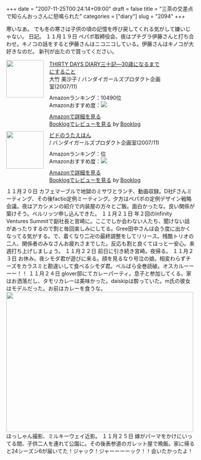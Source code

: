 +++
date = "2007-11-25T00:24:14+09:00"
draft = false
title = "三茶の交差点で知らんおっさんに怒鳴られた"
categories = ["diary"]
slug = "2094"
+++

寒いなあ。
でも冬の寒さは子供の頃の記憶を呼び戻してくれる気がして嫌いじゃない。
日記。
１１月１９日
ペパボ取締役会、夜はプチグラ伊藤さんと打ち合わせ。キノコの話をすると伊藤さんはニコニコしている。伊藤さんはキノコが大好きなのだ。
新刊が出たので買ってください。
<div class="booklog-all" style="margin-bottom:10px;"><div class="booklog-img" style="float:left; margin-right:15px;"><a href="http://www.amazon.co.jp/gp/product/4903267652%3ftag=ieiriblog-22%26link_code=xm2%26camp=2025" target="_blank"><img src="http://ecx.images-amazon.com/images/I/11JmihmExqL.jpg"  class="booklog-imgsrc" style="border:0px; width:100px"></a><br></div><div class="booklog-data" style="float:left; width:300px;"><div class="booklog-title"><a href="http://www.amazon.co.jp/gp/product/4903267652%3ftag=ieiriblog-22%26link_code=xm2%26camp=2025" target="_blank">THIRTY DAYS DIARY三十記―30歳になるまでにすること</a></div><div class="booklog-pub">大竹 美沙子 / バンダイガールズプロダクト企画室(2007/11)</div><div class="booklog-info" style="margin-top:10px;">Amazonランキング：10490位<br>Amazonおすすめ度：<img src="http://booklog.jp/img/3.gif"><br></div><div class="booklog-link" style="margin-top:10px;"><a href="http://www.amazon.co.jp/gp/product/4903267652%3ftag=ieiriblog-22%26link_code=xm2%26camp=2025" target="_blank">Amazonで詳細を見る</a><br><a href="http://booklog.jp/asin/4903267652" target="_blank">Booklogでレビューを見る</a> by <a href="http://booklog.jp" target="_blank">Booklog</a><br></div></div><br style="clear:left"></div>
<div class="booklog-all" style="margin-bottom:10px;"><div class="booklog-img" style="float:left; margin-right:15px;"><a href="http://www.amazon.co.jp/gp/product/4903267660%3ftag=ieiriblog-22%26link_code=xm2%26camp=2025" target="_blank"><img src="http://ecx.images-amazon.com/images/I/11%2BgPXuhN9L.jpg"  class="booklog-imgsrc" style="border:0px; width:100px"></a><br></div><div class="booklog-data" style="float:left; width:300px;"><div class="booklog-title"><a href="http://www.amazon.co.jp/gp/product/4903267660%3ftag=ieiriblog-22%26link_code=xm2%26camp=2025" target="_blank">ビドのうたえほん</a></div><div class="booklog-pub"> / バンダイガールズプロダクト企画室(2007/11)</div><div class="booklog-info" style="margin-top:10px;">Amazonランキング：位<br>Amazonおすすめ度：<img src="http://booklog.jp/img/0.gif"><br></div><div class="booklog-link" style="margin-top:10px;"><a href="http://www.amazon.co.jp/gp/product/4903267660%3ftag=ieiriblog-22%26link_code=xm2%26camp=2025" target="_blank">Amazonで詳細を見る</a><br><a href="http://booklog.jp/asin/4903267660" target="_blank">Booklogでレビューを見る</a> by <a href="http://booklog.jp" target="_blank">Booklog</a><br></div></div><br style="clear:left"></div>
１１月２０日
カフェマーブルで地獄のミサワとランチ、動画収録。D社Fさんミーティング、その後factio定例ミーティング。夕方はペパボの定例デザイン戦略会議。夜はアカシメンの紹介で内装屋の方々とご飯。面白かったな。良い関係が築けそう。ベルリッツ申し込んできた。
１１月２１日
年２回のInfinity Ventures Summitで副社長と宮崎に。ここでしか会わない人たち、聞けない話があったりするので割と毎回楽しみにしてる。Gree田中さんは会う度に出かくなってる気がする。で、着くなり二卍の最終調整をしてリリース。残酷トリオの二人、関係者のみなさんお疲れさまでした。反応も割と良くてほっと一安心。来週打ち上げしましょう。
１１月２２日
前日に引き続き宮崎。夜帰る。
１１月２３日
お休み。夜シモダ君が遊びに来る。顔を見るなり号泣の娘。相変わらずチーズをカラスミと勘違いして食べるシモダ君。ベルばら全巻読破。オスカルーーーー！！
１１月２４日
glover邸にてカレーパーティ。息子と参加してくる。家はお洒落だし、タモリカレーは美味かった。daiskipは酔っていた。m氏の彼女はモデルだった。お前はカレーを食うな。
<img src="http://ieiriblog.img.jugem.jp/20071126_390581.jpg" width="500" height="375" alt="" class="pict" />
ほっしゃん撮影、ミルキーウェイ近影。
１１月２５日
嫁がパーマをかけにいってる間、子供二人を連れて公園に。その後表参道のガレット屋で晩飯。家に帰ると24シーズン6が届いてた！ジャック！ジャーーーーック！！会いたかったよ！
